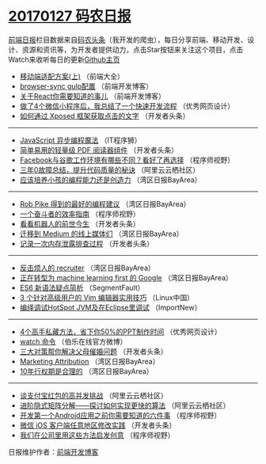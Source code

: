 # [20170127 码农日报](27.md)

[前端日报](http://caibaojian.com/c/news)栏目数据来自[码农头条](http://hao.caibaojian.com/)（我开发的爬虫），每日分享前端、移动开发、设计、资源和资讯等，为开发者提供动力，点击Star按钮来关注这个项目，点击Watch来收听每日的更新[Github主页](https://github.com/kujian/frontendDaily)
* [移动端适配方案(上)](http://hao.caibaojian.com/23697.html) （前端大全）
* [browser-sync gulp配置](http://hao.caibaojian.com/23747.html) （前端开发博客）
* [关于React你需要知道的事儿](http://hao.caibaojian.com/23748.html) （前端开发博客）
* [做了4个微信小程序后，我总结了一个快速开发流程](http://hao.caibaojian.com/23755.html) （优秀网页设计）
* [如何通过 Xposed 框架获取点击的文字](http://hao.caibaojian.com/23712.html) （开发者头条）

***
* [JavaScript 异步编程魔法](http://hao.caibaojian.com/23741.html) （IT程序狮）
* [简单易用的轻量级 PDF 阅读器组件](http://hao.caibaojian.com/23711.html) （开发者头条）
* [Facebook与谷歌工作环境有哪些不同？看好了再选择](http://hao.caibaojian.com/23728.html) （程序师视野）
* [三年0故障总结，提升代码质量的秘诀](http://hao.caibaojian.com/23700.html) （阿里云云栖社区）
* [应该培养小孩的编程能力还是创造力](http://hao.caibaojian.com/23689.html) （湾区日报BayArea）

***
* [Rob Pike 得到的最好的编程建议](http://hao.caibaojian.com/23686.html) （湾区日报BayArea）
* [一个奋斗者的效率指南](http://hao.caibaojian.com/23727.html) （程序师视野）
* [看看机器人的前世今生](http://hao.caibaojian.com/23709.html) （开发者头条）
* [迁移到 Medium 的线上媒体们](http://hao.caibaojian.com/23684.html) （湾区日报BayArea）
* [记录一次内存泄露排查过程](http://hao.caibaojian.com/23710.html) （开发者头条）

***
* [反击烦人的 recruiter](http://hao.caibaojian.com/23685.html) （湾区日报BayArea）
* [正在转型为 machine learning first 的 Google](http://hao.caibaojian.com/23687.html) （湾区日报BayArea）
* [ES6 新语法疑点简析](http://hao.caibaojian.com/23723.html) （SegmentFault）
* [3 个针对高级用户的 Vim 编辑器实用技巧](http://hao.caibaojian.com/23694.html) （Linux中国）
* [编绎调试HotSpot JVM及在Eclipse里调试](http://hao.caibaojian.com/23679.html) （ImportNew）

***
* [4个高手私藏方法，省下你50%的PPT制作时间](http://hao.caibaojian.com/23756.html) （优秀网页设计）
* [watch 命令](http://hao.caibaojian.com/23759.html) （伯乐在线官方微博）
* [三大对策帮你解决父母催婚问题](http://hao.caibaojian.com/23713.html) （开发者头条）
* [Marketing Attribution](http://hao.caibaojian.com/23688.html) （湾区日报BayArea）
* [10年行权期是合理的](http://hao.caibaojian.com/23690.html) （湾区日报BayArea）

***
* [谈支付宝红包的高并发挑战](http://hao.caibaojian.com/23701.html) （阿里云云栖社区）
* [进阶隐式矩阵分解——探讨如何实现更快的算法](http://hao.caibaojian.com/23856.html) （阿里云云栖社区）
* [开发第一个Android应用之前你需要知道的六件事](http://hao.caibaojian.com/23874.html) （程序师视野）
* [微信 iOS 客户端任意地区修改实践](http://hao.caibaojian.com/23860.html) （开发者头条）
* [我们在公司里用这些方法启发创意](http://hao.caibaojian.com/23875.html) （程序师视野）

日报维护作者：[前端开发博客](http://caibaojian.com/) 